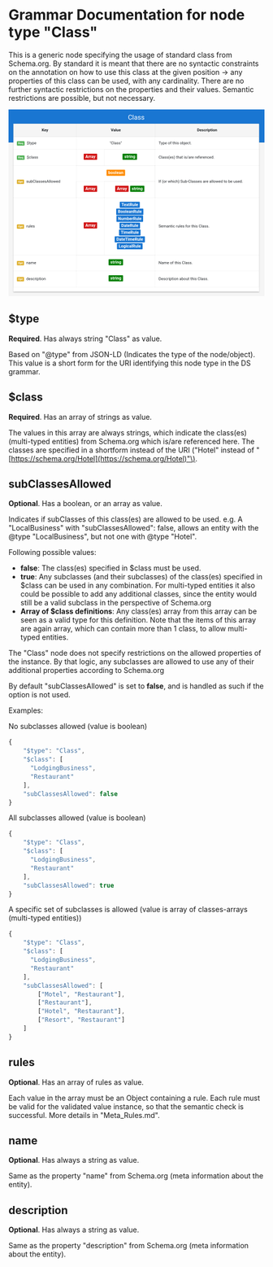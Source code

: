 # Grammar Documentation for node type "Class"

This is a generic node specifying the usage of standard class from Schema.org. By standard it is meant that there are no syntactic constraints on the annotation on how to use this class at the given position -&gt; any properties of this class can be used, with any cardinality. There are no further syntactic restrictions on the properties and their values. Semantic restrictions are possible, but not necessary.

![Syntax diagram](../../../../.gitbook/assets/Class.png)

## $type

**Required**. Has always string "Class" as value.

Based on "@type" from JSON-LD \(Indicates the type of the node/object\). This value is a short form for the URI identifying this node type in the DS grammar.

## $class

**Required**. Has an array of strings as value.

The values in this array are always strings, which indicate the class\(es\) \(multi-typed entities\) from Schema.org which is/are referenced here. The classes are specified in a shortform instead of the URI \("Hotel" instead of "[https://schema.org/Hotel](https://schema.org/Hotel)"\).

## subClassesAllowed

**Optional**. Has a boolean, or an array as value.

Indicates if subClasses of this class\(es\) are allowed to be used. e.g. A "LocalBusiness" with "subClassesAllowed": false, allows an entity with the @type "LocalBusiness", but not one with @type "Hotel".

Following possible values:

* **false**: The class\(es\) specified in $class must be used.
* **true**: Any subclasses \(and their subclasses\) of the class\(es\) specified in $class can be used in any combination. For multi-typed entities it also could be possible to add any additional classes, since the entity would still be a valid subclass in the perspective of Schema.org
* **Array of $class definitions**: Any class\(es\) array from this array can be seen as a valid type for this definition. Note that the items of this array are again array, which can contain more than 1 class, to allow multi-typed entities.

The "Class" node does not specify restrictions on the allowed properties of the instance. By that logic, any subclasses are allowed to use any of their additional properties according to Schema.org

By default "subClassesAllowed" is set to **false**, and is handled as such if the option is not used.

Examples:

No subclasses allowed \(value is boolean\)

```javascript
{
    "$type": "Class",
    "$class": [
      "LodgingBusiness",
      "Restaurant"
    ],
    "subClassesAllowed": false
}
```

All subclasses allowed \(value is boolean\)

```javascript
{
    "$type": "Class",
    "$class": [
      "LodgingBusiness",
      "Restaurant"
    ],
    "subClassesAllowed": true
}
```

A specific set of subclasses is allowed \(value is array of classes-arrays \(multi-typed entities\)\)

```javascript
{
    "$type": "Class",
    "$class": [
      "LodgingBusiness",
      "Restaurant"
    ],
    "subClassesAllowed": [
        ["Motel", "Restaurant"],
        ["Restaurant"],
        ["Hotel", "Restaurant"],
        ["Resort", "Restaurant"]
    ]
}
```

## rules

**Optional**. Has an array of rules as value.

Each value in the array must be an Object containing a rule. Each rule must be valid for the validated value instance, so that the semantic check is successful. More details in "Meta\_Rules.md".

## name

**Optional**. Has always a string as value.

Same as the property "name" from Schema.org \(meta information about the entity\).

## description

**Optional**. Has always a string as value.

Same as the property "description" from Schema.org \(meta information about the entity\).

